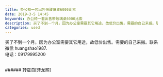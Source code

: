```yaml
---
title: 办公椅一套出售带玻璃桌6000比索
date: 2019-3-5 14:45
keywords: 办公椅一套出售带玻璃桌6000比索
description: 买了不到一个月。因为办公室需要其它用途，故低价出售。需要的自己来搬。联系微信 huangshao1987.电话：09179995200
categories: used
---
```

<td class="t_f" id="postmessage_3161326">

买了不到一个月。因为办公室需要其它用途，故低价出售。需要的自己来搬。联系微信 huangshao1987.<br/>
电话：09179995200<br/>
<img alt="" border="0" class="zoom" data-cf-modified-da50bbc56f1c7bf20660252f-="" file="http://www.flw.ph/data/appbyme/upload/image/201903/05/JayKb6XqiMAD.jpg" id="aimg_o7J9P" lazyloadthumb="1" onclick="" onmouseover="" src="http://www.flw.ph/data/appbyme/upload/image/201903/05/JayKb6XqiMAD.jpg"/><br/>
<br/>
</td>
###### 转载自[菲龙网]